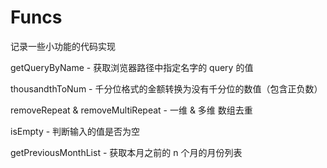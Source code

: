 # Funcs
记录一些小功能的代码实现

getQueryByName - 获取浏览器路径中指定名字的 query 的值

thousandthToNum - 千分位格式的金额转换为没有千分位的数值（包含正负数）

removeRepeat & removeMultiRepeat - 一维 & 多维 数组去重

isEmpty - 判断输入的值是否为空

getPreviousMonthList - 获取本月之前的 n 个月的月份列表